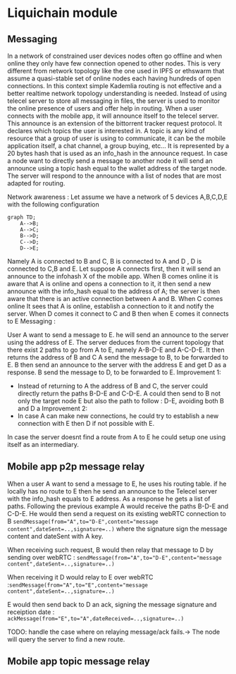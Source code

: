 # Liquichain module

## Messaging

In a network of constrained user devices nodes often go offline and when online they only have few connection opened to other nodes. This is very different from network topology like the one used in IPFS or ethswarm that assume a quasi-stable set of online nodes each having hundreds of open connections.
In this context simple Kademlia routing is not effective and a better realtime network topology understanding is needed.
Instead of using telecel server to store all messaging in files, the server is used to monitor the online presence of users and offer help in routing.
When a user connects with the mobile app, it will announce itself to the telecel server.
This announce is an extension of the bittorrent tracker request protocol. It declares which topics the user is interested in.
A topic is any kind of resource that a group of user is using to communicate, it can be the mobile application itself, a chat channel, a group buying, etc… It is represented by a 20 bytes hash that is used as an info_hash in the announce request.
In case a node want to directly send a message to another node it will send an announce using a topic hash equal to the wallet address of the target node.
The server will respond to the announce with a list of nodes that are most adapted for routing.

Network awareness :
Let assume we have a network of 5 devices A,B,C,D,E with the following configuration


```mermaid
graph TD;
    A-->B;
    A-->C;
    B-->D;
    C-->D;
    D-->E;
```

Namely A is connected to B and C, B is connected to A and D , D is connected to C,B and E.
Let suppose A connects first, then it will send an announce to the infohash X of the mobile app.
When B comes online it is aware that A is online and opens a connection to it, it then send a new announce with the info_hash equal to the address of A; the server is then aware that there is an active connection between A and B.
When C comes online It sees that A is online, establish a connection to it and notify the server. When D comes it connect to C and B then when E comes it connects to E
Messaging :


User A want to send a message to E. he will send an announce to the server using the address of E.
The server deduces from the current topology that there exist 2 paths to go from A to E, namely A-B-D-E and A-C-D-E. It then returns the address of B and C
A send the message to B, to be forwarded to E. B then send an announce to the server with the address E and get D as a response. B send the message to D, to be forwarded to E. 
Improvement 1: 
-	Instead of returning to A the address of B and C, the server could directly return the paths B-D-E and C-D-E. A could then send to B not only the target node E but also the path to follow : D-E, avoiding both B and D a 
Improvement 2:
-	In case A can make new connections, he could try to establish a new connection with E then D if not possible with E.

In case the server doesnt find a route from A to E he could setup one using itself as an intermediary.

## Mobile app p2p message relay

When a user A want to send a message to E, he uses his routing table.
if he locally has no route to E then he send an announce to the Telecel server with the info_hash equals to E address. As a response he gets a list of paths.
Following the previous example A would receive the paths B-D-E and C-D-E.
He would then send a request on its existing webRTC connection to B `sendMessage(from="A",to="D-E",content="message content",dateSent=..,signature=..)`
where the signature sign the message content and dateSent with A key. 

When receiving such request, B would then relay that message to D by sending over webRTC : `sendMessage(from="A",to="D-E",content="message content",dateSent=..,signature=..)`

When receiving it D would relay to E over webRTC :`sendMessage(from="A",to="E",content="message content",dateSent=..,signature=..)`

E would then send back to D an ack, signing the message signature and receiption date : `ackMessage(from="E",to="A",dateReceived=..,signature=..)`

TODO: handle the case where on relaying message/ack fails.-> The node will query the server to find a new route.

## Mobile app topic message relay

